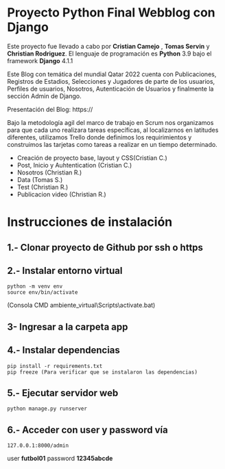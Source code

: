 # Proyecto Python Final Webblog con Django

Este proyecto  fue llevado a cabo por **Cristian Camejo** ,  **Tomas Servin** y **Christian Rodriguez**. El lenguaje de programación es **Python** 3.9 bajo el framework **Django** 4.1.1

Este Blog con temática del mundial Qatar 2022 cuenta con Publicaciones, Registros de Estadios, Selecciones y Jugadores de parte de los usuarios, Perfiles de usuarios, Nosotros, Autenticación de Usuarios y finalmente la sección Admin de Django.


Presentación del Blog:
https://


Bajo la metodología agil del marco de trabajo en Scrum nos organizamos para que cada uno realizara tareas específicas, al localizarnos en latitudes diferentes, utilizamos Trello donde definimos los requirimientos y construimos las tarjetas como tareas a realizar en un tiempo determinado.

- Creación de proyecto base, layout y CSS(Cristian C.)
- Post, Inicio y Auhtentication (Cristian C.)
- Nosotros (Christian R.)
- Data (Tomas S.)
- Test (Christian R.)
- Publicacion video (Christian R.)

Instrucciones de instalación
===
1.- Clonar proyecto de Github por ssh o https
---

2.- Instalar entorno virtual
---
	python -m venv env
	source env/bin/activate 
  (Consola CMD ambiente_virtual\Scripts\activate.bat)

3- Ingresar a la carpeta app
---

4.- Instalar dependencias
---
	pip install -r requirements.txt
	pip freeze (Para verificar que se instalaron las dependencias)

5.- Ejecutar servidor web
---
	python manage.py runserver
  
6.- Acceder con user y password   vía
---
	127.0.0.1:8000/admin
  user **futbol01**
  password  **12345abcde**
